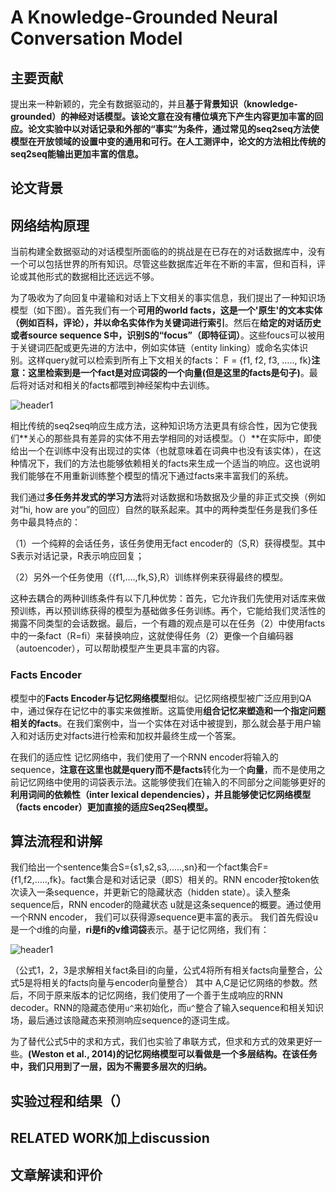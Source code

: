 # A Knowledge-Grounded Neural Conversation Model


## 主要贡献

提出来一种新颖的，完全有数据驱动的，并且**基于背景知识（knowledge-grounded）的神经对话模型。**该论文意在没有槽位填充下**产生内容更加丰富的回应。**论文实验中以对话记录和外部的“事实”为条件，通过常见的seq2seq方法使模型在开放领域的设置中变的通用和可行。在人工测评中，论文的方法相**比传统的seq2seq能输出更加丰富的信息。**

## 论文背景



## 网络结构原理

当前构建全数据驱动的对话模型所面临的的挑战是在已存在的对话数据库中，没有一个可以包括世界的所有知识。尽管这些数据库近年在不断的丰富，但和百科，评论或其他形式的数据相比还远远不够。

为了吸收为了向回复中灌输和对话上下文相关的事实信息，我们提出了一种知识场模型（如下图）。首先我们有一个**可用的world facts，**这是一个'原生'的文本实体（例如百科，评论），并**以命名实体作为关键词进行索引**。然后在**给定的对话历史或者source sequence S中，识别S的“focus”（即特征词）**。这些foucs可以被用于关键词匹配或更先进的方法中，例如实体链（entity linking）或命名实体识别。这样query就可以检索到所有上下文相关的facts： F = {f1, f2, f3, ….., fk}**注意：这里检索到是一个fact是对应词袋的一个向量(但是这里的facts是句子)**。最后将对话对和相关的facts都喂到神经架构中去训练。


<img src="{{ site.img_path }}/Machine Learning/Knowledge-Grounded_dialogue.png" alt="header1" style="height:auto!important;width:auto%;max-width:1020px;"/>


相比传统的seq2seq响应生成方法，这种知识场方法更具有综合性，因为它使我们**关心的那些具有差异的实体不用去学相同的对话模型。（）**在实际中，即使给出一个在训练中没有出现过的实体（也就意味着在词典中也没有该实体），在这种情况下，我们的方法也能够依赖相关的facts来生成一个适当的响应。这也说明我们能够在不用重新训练整个模型的情况下通过facts来丰富我们的系统。

我们通过**多任务并发式的学习方法**将对话数据和场数据及少量的非正式交换（例如对“hi, how are you”的回应）自然的联系起来。其中的两种类型任务是我们多任务中最具特点的：

（1）一个纯粹的会话任务，该任务使用无fact encoder的（S,R）获得模型。其中S表示对话记录，R表示响应回复；

（2）另外一个任务使用（{f1,….,fk,S},R）训练样例来获得最终的模型。

这种去耦合的两种训练条件有以下几种优势：首先，它允许我们先使用对话库来做预训练，再以预训练获得的模型为基础做多任务训练。再个，它能给我们灵活性的揭露不同类型的会话数据。最后，一个有趣的观点是可以在任务（2）中使用facts中的一条fact（R=fi）来替换响应，这就使得任务（2）更像一个自编码器（autoencoder），可以帮助模型产生更具丰富的内容。



### Facts Encoder

模型中的**Facts Encoder与记忆网络模型**相似。记忆网络模型被广泛应用到QA中，通过保存在记忆中的事实来做推断。这篇使用**组合记忆来塑造和一个指定问题相关的facts**。在我们案例中，当一个实体在对话中被提到，那么就会基于用户输入和对话历史对facts进行检索和加权并最终生成一个答案。

在我们的适应性 记忆网络中，我们使用了一个RNN encoder将输入的sequence，**注意在这里也就是query而不是facts**转化为一个**向量**，而不是使用之前记忆网络中使用的词袋表示法。这能够使我们在输入的不同部分之间能够更好的**利用词间的依赖性（inter lexical dependencies），并且能够使记忆网络模型（facts encoder）更加直接的适应Seq2Seq模型。**

## 算法流程和讲解

我们给出一个sentence集合S={s1,s2,s3,…..,sn}和一个fact集合F={f1,f2,…..,fk}。fact集合是和对话记录（即S）相关的。RNN encoder按token依次读入一条sequence，并更新它的隐藏状态（hidden state）。读入整条sequence后，RNN encoder的隐藏状态 u就是这条sequence的概要。通过使用一个RNN encoder， 我们可以获得源sequence更丰富的表示。
我们首先假设u是一个d维的向量，**ri是fi的v维词袋**表示。基于记忆网络，我们有：

<img src="{{ site.img_path }}/Machine Learning/Knowledge-Grounded_dialogue1.png" alt="header1" style="height:auto!important;width:auto%;max-width:1020px;"/>

（公式1，2，3是求解相关fact条目i的向量，公式4将所有相关facts向量整合，公式5是将相关的facts向量与encoder向量整合）
其中 A,C是记忆网络的参数。然后，不同于原来版本的记忆网络，我们使用了一个善于生成响应的RNN decoder。RNN的隐藏态使用`u^`来初始化，而`u^`整合了输入sequence和相关知识场，最后通过该隐藏态来预测响应sequence的逐词生成。

为了替代公式5中的求和方式，我们也实验了串联方式，但求和方式的效果更好一些。**(Weston et al., 2014)的记忆网络模型可以看做是一个多层结构。在该任务中，我们只用到了一层，因为不需要多层次的归纳。**

## 实验过程和结果（）

## RELATED WORK加上discussion

## 文章解读和评价
